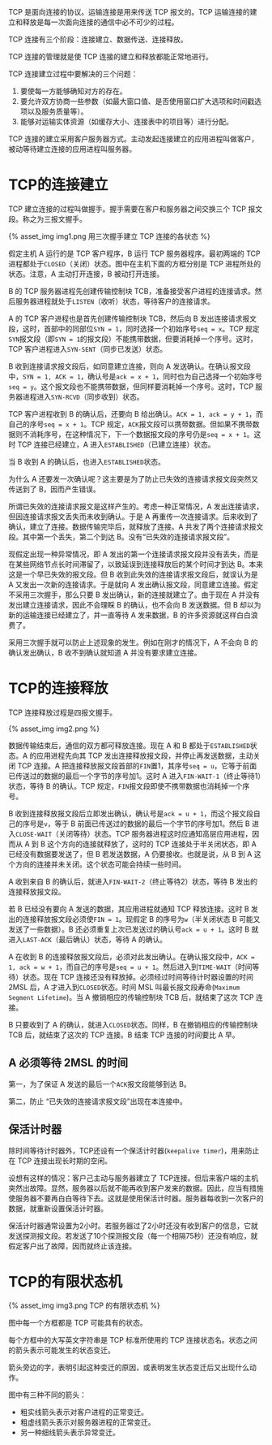 


TCP 是面向连接的协议。运输连接是用来传送 TCP 报文的。TCP 运输连接的建立和释放是每一次面向连接的通信中必不可少的过程。

TCP 连接有三个阶段：连接建立、数据传送、连接释放。

TCP 连接的管理就是使 TCP 连接的建立和释放都能正常地进行。

TCP 连接建立过程中要解决的三个问题：
1. 要使每一方能够确知对方的存在。
2. 要允许双方协商一些参数（如最大窗口值、是否使用窗口扩大选项和时间戳选项以及服务质量等）。
3. 能够对运输实体资源（如缓存大小、连接表中的项目等）进行分配。

TCP 连接的建立采用客户服务器方式。主动发起连接建立的应用进程叫做客户，被动等待建立连接的应用进程叫服务器。
# TCP的连接建立
TCP 建立连接的过程叫做握手。握手需要在客户和服务器之间交换三个 TCP 报文段。称之为三报文握手。

{% asset_img img1.png 用三次握手建立 TCP 连接的各状态 %}

假定主机 A 运行的是 TCP 客户程序，B 运行 TCP 服务器程序。最初两端的 TCP 进程都处于`CLOSED`（关闭）状态。图中在主机下面的方框分别是 TCP 进程所处的状态。注意，A 主动打开连接，B 被动打开连接。

B 的 TCP 服务器进程先创建传输控制块 TCB，准备接受客户进程的连接请求。然后服务器进程就处于`LISTEN`（收听）状态，等待客户的连接请求。

A 的 TCP 客户进程也是首先创建传输控制块 TCB，然后向 B 发出连接请求报文段，这时，首部中的同部位`SYN = 1`，同时选择一个初始序号`seq = x`。TCP 规定`SYN`报文段（即`SYN = 1`的报文段）不能携带数据，但要消耗掉一个序号。这时，TCP 客户进程进入`SYN-SENT`（同步已发送）状态。

B 收到连接请求报文段后，如同意建立连接，则向 A 发送确认。在确认报文段中，`SYN = 1, ACK = 1`，确认号是`ack = x + 1`，同时也为自己选择一个初始序号`seq = y`。这个报文段也不能携带数据，但同样要消耗掉一个序号。这时，TCP 服务器进程进入`SYN-RCVD`（同步收到）状态。

TCP 客户进程收到 B 的确认后，还要向 B 给出确认。`ACK = 1, ack = y + 1`，而自己的序号`seq = x + 1`。TCP 规定，`ACK`报文段可以携带数据。但如果不携带数据则不消耗序号，在这种情况下，下一个数据报文段的序号仍是`seq = x + 1`。这时 TCP 连接已经建立，A 进入`ESTABLISHED`（已建立连接）状态。

当 B 收到 A 的确认后，也进入`ESTABLISHED`状态。

为什么 A 还要发一次确认呢？这主要是为了防止已失效的连接请求报文段突然又传送到了 B，因而产生错误。

所谓已失效的连接请求报文是这样产生的。考虑一种正常情况，A 发出连接请求，但因连接请求报文丢失而未收到确认。于是 A 再重传一次连接请求。后来收到了确认，建立了连接。数据传输完毕后，就释放了连接。A 共发了两个连接请求报文段。其中第一个丢失，第二个到达 B。没有“已失效的连接请求报文段”。

现假定出现一种异常情况，即 A 发出的第一个连接请求报文段并没有丢失，而是在某些网络节点长时间滞留了，以致延误到连接释放后的某个时间才到达 B。本来这是一个早已失效的报文段。但 B 收到此失效的连接请求报文段后，就误认为是 A 又发出一次新的连接请求。于是就向 A 发出确认报文段，同意建立连接。假定不采用三次握手，那么只要 B 发出确认，新的连接就建立了。由于现在 A 并没有发出建立连接请求，因此不会理睬 B 的确认，也不会向 B 发送数据。但 B 却以为新的运输连接已经建立了，并一直等待 A 发来数据，B 的许多资源就这样白白浪费了。

采用三次握手就可以防止上述现象的发生。例如在刚才的情况下，A 不会向 B 的确认发出确认，B 收不到确认就知道 A 并没有要求建立连接。
# TCP的连接释放
TCP 连接释放过程是四报文握手。

{% asset_img img2.png %}

数据传输结束后，通信的双方都可释放连接。现在 A 和 B 都处于`ESTABLISHED`状态。A 的应用进程先向其 TCP 发出连接释放报文段，并停止再发送数据，主动关闭 TCP 连接。A 把连接释放报文段首部的`FIN`置1，其序号`seq = u`，它等于前面已传送过的数据的最后一个字节的序号加1。这时 A 进入`FIN-WAIT-1`（终止等待1）状态，等待 B 的确认。TCP 规定，`FIN`报文段即使不携带数据也消耗掉一个序号。

B 收到连接释放报文段后立即发出确认，确认号是`ack = u + 1`，而这个报文段自己的序号是`v`，等于 B 前面已传送过的数据的最后一个字节的序号加1。然后 B 进入`CLOSE-WAIT`（关闭等待）状态。TCP 服务器进程这时应通知高层应用进程，因而从 A 到 B 这个方向的连接就释放了，这时的 TCP 连接处于半关闭状态，即 A 已经没有数据要发送了，但 B 若发送数据，A 仍要接收。也就是说，从 B 到 A 这个方向的连接并未关闭。这个状态可能会持续一些时间。

A 收到来自 B 的确认后，就进入`FIN-WAIT-2`（终止等待2）状态，等待 B 发出的连接释放报文段。

若 B 已经没有要向 A 发送的数据，其应用进程就通知 TCP 释放连接。这时 B 发出的连接释放报文段必须使`FIN = 1`。现假定 B 的序号为`w`（半关闭状态 B 可能又发送了一些数据）。B 还必须重复上次已发送过的确认号`ack = u + 1`。这时 B 就进入`LAST-ACK`（最后确认）状态，等待 A 的确认。

A 在收到 B 的连接释放报文段后，必须对此发出确认。在确认报文段中，`ACK = 1, ack = w + 1`，而自己的序号是`seq = u + 1`。然后进入到`TIME-WAIT`（时间等待）状态。现在 TCP 连接还没有释放掉。必须经过时间等待计时器设置的时间 2MSL 后，A 才进入到`CLOSED`状态。时间 MSL 叫最长报文段寿命(`Maximum Segment Lifetime`)。当 A 撤销相应的传输控制块 TCB 后，就结束了这次 TCP 连接。

B 只要收到了 A 的确认，就进入`CLOSED`状态。同样，B 在撤销相应的传输控制块 TCB 后，就结束了这次的 TCP 连接。B 结束 TCP 连接的时间要比 A 早。
## A 必须等待 2MSL 的时间
第一，为了保证 A 发送的最后一个`ACK`报文段能够到达 B。

第二，防止 “已失效的连接请求报文段”出现在本连接中。
## 保活计时器
除时间等待计时器外，TCP还设有一个保活计时器(`keepalive timer`)，用来防止在 TCP 连接出现长时期的空闲。

设想有这样的情况：客户己主动与服务器建立了 TCP连接。但后来客户端的主机突然出故障。显然，服务器以后就不能再收到客户发来的数据。因此，应当有措施使服务器不要再白白等待下去。这就是使用保活计时器。服务器每收到一次客户的数据，就重新设置保活计时器。

保活计时器通常设置为2小时。若服务器过了2小时还没有收到客户的信息，它就发送探测报文段。若发送了10个探测报文段（每一个相隔75秒）还没有响应，就假定客户出了故障，因而就终止该连接。 
# TCP的有限状态机

{% asset_img img3.png TCP 的有限状态机 %}

图中每一个方框都是 TCP 可能具有的状态。

每个方框中的大写英文字符串是 TCP 标准所使用的 TCP 连接状态名。状态之间的箭头表示可能发生的状态变迁。

箭头旁边的字，表明引起这种变迁的原因，或表明发生状态变迁后又出现什么动作。

图中有三种不同的箭头：
* 粗实线箭头表示对客户进程的正常变迁。
* 粗虚线箭头表示对服务器进程的正常变迁。
* 另一种细线箭头表示异常变迁。 